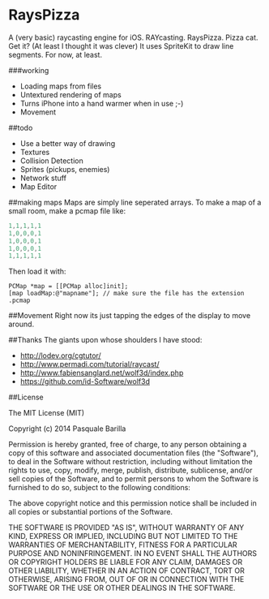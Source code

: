 RaysPizza
=========

A (very basic) raycasting engine for iOS. RAYcasting. RaysPizza. Pizza cat. Get it? (At least I thought it was clever)
It uses SpriteKit to draw line segments. For now, at least. 

###working
- Loading maps from files
- Untextured rendering of maps
- Turns iPhone into a hand warmer when in use ;-)
- Movement

##todo
- Use a better way of drawing
- Textures
- Collision Detection
- Sprites (pickups, enemies)
- Network stuff
- Map Editor

##making maps
Maps are simply line seperated arrays. To make a map of a small room, make a pcmap file like:
``` c
1,1,1,1,1
1,0,0,0,1
1,0,0,0,1
1,0,0,0,1
1,1,1,1,1

```
Then load it with:
```objc
PCMap *map = [[PCMap alloc]init];
[map loadMap:@"mapname"]; // make sure the file has the extension .pcmap
```
##Movement
Right now its just tapping the edges of the display to move around.

##Thanks
The giants upon whose shoulders I have stood:
* http://lodev.org/cgtutor/
* http://www.permadi.com/tutorial/raycast/
* http://www.fabiensanglard.net/wolf3d/index.php
* https://github.com/id-Software/wolf3d


##License

The MIT License (MIT)

Copyright (c) 2014 Pasquale Barilla

Permission is hereby granted, free of charge, to any person obtaining a copy
of this software and associated documentation files (the "Software"), to deal
in the Software without restriction, including without limitation the rights
to use, copy, modify, merge, publish, distribute, sublicense, and/or sell
copies of the Software, and to permit persons to whom the Software is
furnished to do so, subject to the following conditions:

The above copyright notice and this permission notice shall be included in
all copies or substantial portions of the Software.

THE SOFTWARE IS PROVIDED "AS IS", WITHOUT WARRANTY OF ANY KIND, EXPRESS OR
IMPLIED, INCLUDING BUT NOT LIMITED TO THE WARRANTIES OF MERCHANTABILITY,
FITNESS FOR A PARTICULAR PURPOSE AND NONINFRINGEMENT. IN NO EVENT SHALL THE
AUTHORS OR COPYRIGHT HOLDERS BE LIABLE FOR ANY CLAIM, DAMAGES OR OTHER
LIABILITY, WHETHER IN AN ACTION OF CONTRACT, TORT OR OTHERWISE, ARISING FROM,
OUT OF OR IN CONNECTION WITH THE SOFTWARE OR THE USE OR OTHER DEALINGS IN
THE SOFTWARE.
